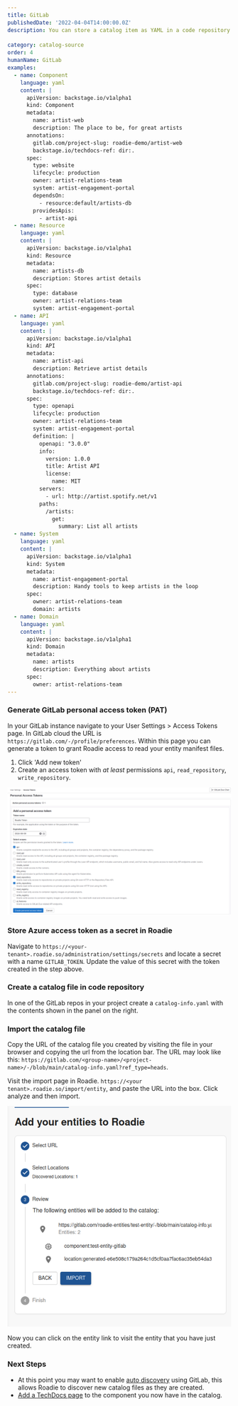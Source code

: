 ```yaml
---
title: GitLab
publishedDate: '2022-04-04T14:00:00.0Z'
description: You can store a catalog item as YAML in a code repository in GitLab and import it into the Roadie catalog.

category: catalog-source
order: 4
humanName: GitLab
examples:
  - name: Component
    language: yaml
    content: |
      apiVersion: backstage.io/v1alpha1
      kind: Component
      metadata:
        name: artist-web
        description: The place to be, for great artists
      annotations:
        gitlab.com/project-slug: roadie-demo/artist-web
        backstage.io/techdocs-ref: dir:.
      spec:
        type: website
        lifecycle: production
        owner: artist-relations-team
        system: artist-engagement-portal
        dependsOn:
          - resource:default/artists-db
        providesApis:
          - artist-api
  - name: Resource
    language: yaml
    content: |
      apiVersion: backstage.io/v1alpha1
      kind: Resource
      metadata:
        name: artists-db
        description: Stores artist details
      spec:
        type: database
        owner: artist-relations-team
        system: artist-engagement-portal
  - name: API
    language: yaml
    content: |
      apiVersion: backstage.io/v1alpha1
      kind: API
      metadata:
        name: artist-api
        description: Retrieve artist details
      annotations:
        gitlab.com/project-slug: roadie-demo/artist-api
        backstage.io/techdocs-ref: dir:.
      spec:
        type: openapi
        lifecycle: production
        owner: artist-relations-team
        system: artist-engagement-portal
        definition: |
          openapi: "3.0.0"
          info:
            version: 1.0.0
            title: Artist API
            license:
              name: MIT
          servers:
            - url: http://artist.spotify.net/v1
          paths:
            /artists:
              get:
                summary: List all artists
  - name: System
    language: yaml
    content: |
      apiVersion: backstage.io/v1alpha1
      kind: System
      metadata:
        name: artist-engagement-portal
        description: Handy tools to keep artists in the loop
      spec:
        owner: artist-relations-team
        domain: artists
  - name: Domain
    language: yaml
    content: |
      apiVersion: backstage.io/v1alpha1
      kind: Domain
      metadata:
        name: artists
        description: Everything about artists
      spec:
        owner: artist-relations-team
---
```


###  Generate GitLab personal access token (PAT)

In your GitLab instance navigate to your User Settings > Access Tokens page. In GitLab cloud the URL is `https://gitlab.com/-/profile/preferences`. Within this page you can generate a token to grant Roadie access to read your entity manifest files.

1. Click 'Add new token'
2. Create an access token with _at least_ permissions `api`, `read_repository`, `write_repository`.

![GitLab](./gitlab-token-opts.png)

### Store Azure access token as a secret in Roadie

Navigate to `https://<your-tenant>.roadie.so/administration/settings/secrets` and locate a secret with a name `GITLAB_TOKEN`. Update the value of this secret with the token created in the step above.

### Create a catalog file in code repository

In one of the GitLab repos in your project create a `catalog-info.yaml` with the contents shown in the panel on the right.

### Import the catalog file

Copy the URL of the catalog file you created by visiting the file in your browser and copying the url from the location bar. The URL may look like this: `https://gitlab.com/<group-name>/<project-name>/-/blob/main/catalog-info.yaml?ref_type=heads`.

Visit the import page in Roadie. `https://<your tenant>.roadie.so/import/entity`, and paste the URL into the box. Click analyze and then import.

![import.png](import.png)

Now you can click on the entity link to visit the entity that you have just created.

### Next Steps
* At this point you may want to enable [auto discovery](/docs/integrations/gitlab-provider/) using GitLab, this allows Roadie to discover new catalog files as they are created.
* [Add a TechDocs page](/docs/getting-started/technical-documentation/) to the component you now have in the catalog.
